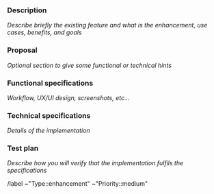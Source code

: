 ### Description

_Describe briefly the existing feature and what is the enhancement, use cases, benefits, and goals_

### Proposal

_Optional section to give some functional or technical hints_

### Functional specifications

_Workflow, UX/UI design, screenshots, etc..._

### Technical specifications

_Details of the implementation_

### Test plan

_Describe how you will verify that the implementation fulfils the specifications_

/label ~"Type::enhancement" ~"Priority::medium"

